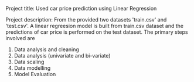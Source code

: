 Project title: Used car price prediction using Linear Regression

Project description: From the provided two datasets 'train.csv' and 'test.csv'. A linear regreesion model is built from train.csv dataset and the predictions of car price is performed on the test dataset. The primary steps involved are 
1) Data analysis and cleaning
2) Data analysis (univariate and bi-variate)
3) Data scaling
4) Data modelling
5) Model Evaluation
